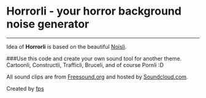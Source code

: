 Horrorli - your horror background noise generator
======

----

Idea of **Horrorli** is based on the beautiful [Noisli](http://http://www.noisli.com/ "Noisli - background noise and color generator for working and relaxing").

###Use this code and create your own sound tool for another theme.
Cartoonli, Constructli, Trafficli, Bruceli, and of course Pornli :D

All sound clips are from [Freesound.org](http://freesound.org/ "Freesound.org") and hosted by [Soundcloud.com](http://soundcloud.com/ "Soundcloud.com").

Created by [fps](http://www.fps.hu/english/ "fps - creation and joy")
